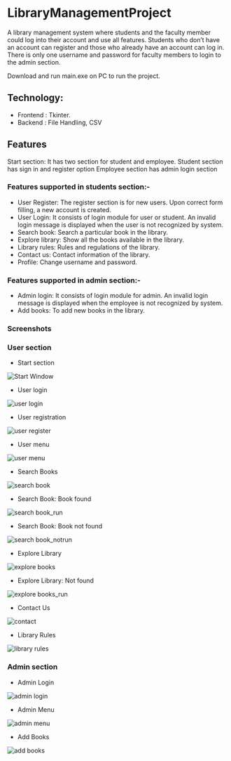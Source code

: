 # LibraryManagementProject

A library management system where students and the faculty member could log into their account and use all features.
Students who don’t have an account can register and those who already have an account can log in.
There is only one username and password for faculty members to login to the admin section.

Download and run main.exe on PC to run the project.

## Technology:
- Frontend : Tkinter.
- Backend :  File Handling, CSV

## Features

Start section: It has two section for student and employee.
Student section has sign in and register option
Employee section has  admin login section

### Features supported in students section:-
- User Register: The register section is for new users. Upon correct form filling, a new account is created.
- User Login: It consists of login module for user or student. An invalid login message is displayed when the user is not recognized by system.
- Search book: Search a particular book in the library.
- Explore library: Show all the books available in the library.
- Library rules: Rules and regulations of the library.
- Contact us: Contact information of the library.
- Profile: Change username and password.

### Features supported in admin section:-
- Admin login: It consists of login module for admin. An invalid login message is displayed when the employee is not recognized by system.
- Add books: To add new books in the library.

### Screenshots

### User section
- Start section

![Start Window](https://user-images.githubusercontent.com/55601319/124354278-eabd2900-dc28-11eb-97fa-847f6d62b119.png)

- User login

![user login](https://user-images.githubusercontent.com/55601319/124354309-06283400-dc29-11eb-8774-993cfdf2c137.png)

- User registration

![user register](https://user-images.githubusercontent.com/55601319/124354317-104a3280-dc29-11eb-9d9e-8ad53ac30ce2.png)

- User menu

![user menu](https://user-images.githubusercontent.com/55601319/124354333-22c46c00-dc29-11eb-8544-40361593395a.png)

- Search Books

![search book](https://user-images.githubusercontent.com/55601319/124354382-569f9180-dc29-11eb-8514-a7cf0f5e6e35.png)

- Search Book: Book found

![search book_run](https://user-images.githubusercontent.com/55601319/124354400-73d46000-dc29-11eb-9d08-0e0e10c09809.png)

- Search Book: Book not found

![search book_notrun](https://user-images.githubusercontent.com/55601319/124354414-8189e580-dc29-11eb-9007-66ac1b661a46.png)

- Explore Library

![explore books](https://user-images.githubusercontent.com/55601319/124354438-9d8d8700-dc29-11eb-9ae0-e767201a020a.png)

- Explore Library: Not found 

![explore books_run](https://user-images.githubusercontent.com/55601319/124354454-b1d18400-dc29-11eb-9dce-0c23ee276b35.png)

- Contact Us

![contact](https://user-images.githubusercontent.com/55601319/124354469-c877db00-dc29-11eb-92ed-1c7e8fa6793b.png)

- Library Rules

![library rules](https://user-images.githubusercontent.com/55601319/124354509-f5c48900-dc29-11eb-9166-34f32bf1de02.png)

### Admin section

- Admin Login

![admin login](https://user-images.githubusercontent.com/55601319/124354539-1b519280-dc2a-11eb-97d7-c5fd7d995406.png)

- Admin Menu

![admin menu](https://user-images.githubusercontent.com/55601319/124354526-0ffe6700-dc2a-11eb-87f8-3671f5b40fbc.png)

- Add Books

![add books](https://user-images.githubusercontent.com/55601319/124354566-40de9c00-dc2a-11eb-9ead-5492f4cb2ff5.png)


